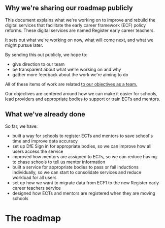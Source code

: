 ## Why we're sharing our roadmap publicly 
This document explains what we're working on to improve and rebuild the digital services that facilitate the early career framework (ECF) policy reforms. These digital services are named Register early career teachers.

It sets out what we're working on now, what will come next, and what we might pursue later. 

By sending this out publicly, we hope to:

* give direction to our team
* be transparent about what we're working on and why
* gather more feedback about the work we're aiming to do

All of these items of work are related [to our objectives as a team.](/product/objectives) 

Our objectives are centered around how we can make it easier for schools, lead providers and appropriate bodies to support or train ECTs and mentors.


## What we've already done

So far, we have:

* built a way for schools to register ECTs and mentors to save school's time and improve data accuracy
* set up DfE Sign in for appropriate bodies, so we can improve how all users access the service
* improved how mentors are assigned to ECTs, so we can reduce having to chase schools to tell us mentor information
* built a service for appropriate bodies to pass or fail inductions individually, so we can start to consolidate services and reduce workload for all users
* set up how we want to migrate data from ECF1 to the new Register early career teachers service
* designed how ECTs and mentors are registered when they are moving schools
													
# The roadmap


